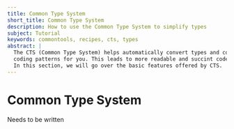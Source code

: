 ```yaml
---
title: Common Type System
short_title: Common Type System
description: How to use the Common Type System to simplify types
subject: Tutorial
keywords: commontools, recipes, cts, types
abstract: |
  The CTS (Common Type System) helps automatically convert types and common
  coding patterns for you. This leads to more readable and succint code.
  In this section, we will go over the basic features offered by CTS.
---
```

# Common Type System

Needs to be written

